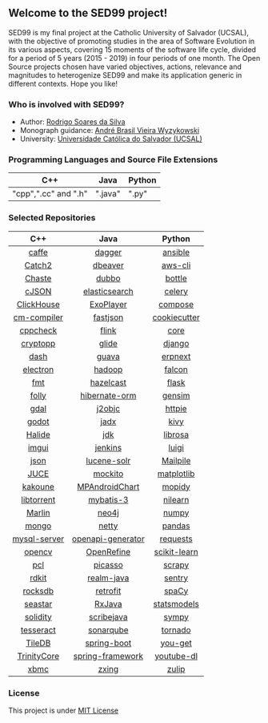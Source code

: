 ## Welcome to the SED99 project!

SED99 is my final project at the Catholic University of Salvador (UCSAL), with the objective of promoting studies in the area of Software Evolution in its various aspects, covering 15 moments of the software life cycle, divided for a period of 5 years (2015 - 2019) in four periods of one month. The Open Source projects chosen have varied objectives, actions, relevance and magnitudes to heterogenize SED99 and make its application generic in different contexts. Hope you like!

### Who is involved with SED99?

- Author: [Rodrigo Soares da Silva](https://github.com/rosoareslv)
- Monograph guidance: [André Brasil Vieira Wyzykowski](https://github.com/andrewyzy)
- University: [Universidade Católica do Salvador (UCSAL)](https://www.ucsal.br/)

### Programming Languages and Source File Extensions

|          C++         |  Java   | Python  |
|----------------------|---------|---------|
| "cpp",".cc" and ".h" | ".java" |  ".py"  |

### Selected Repositories

|                              C++                              |                                     Java                                    |                              Python                              |
|:-------------------------------------------------------------:|:---------------------------------------------------------------------------:|:----------------------------------------------------------------:|
|           [caffe](https://github.com/BVLC/caffe.git)          |                [dagger](https://github.com/google/dagger.git)               |         [ansible](https://github.com/ansible/ansible.git)        |
|        [Catch2](https://github.com/catchorg/Catch2.git)       |              [dbeaver](https://github.com/dbeaver/dbeaver.git)              |           [aws-cli](https://github.com/aws/aws-cli.git)          |
|         [Chaste](https://github.com/Chaste/Chaste.git)        |                 [dubbo](https://github.com/apache/dubbo.git)                |         [bottle](https://github.com/bottlepy/bottle.git)         |
|        [cJSON](https://github.com/DaveGamble/cJSON.git)       |        [elasticsearch](https://github.com/elastic/elasticsearch.git)        |          [celery](https://github.com/celery/celery.git)          |
|   [ClickHouse](https://github.com/ClickHouse/ClickHouse.git)  |             [ExoPlayer](https://github.com/google/ExoPlayer.git)            |         [compose](https://github.com/docker/compose.git)         |
|    [cm-compiler](https://github.com/intel/cm-compiler.git)    |             [fastjson](https://github.com/alibaba/fastjson.git)             | [cookiecutter](https://github.com/cookiecutter/cookiecutter.git) |
|       [cppcheck](https://github.com/danmar/cppcheck.git)      |                 [flink](https://github.com/apache/flink.git)                |          [core](https://github.com/home-assistant/core)          |
|      [cryptopp](https://github.com/weidai11/cryptopp.git)     |                [glide](https://github.com/bumptech/glide.git)               |          [django](https://github.com/django/django.git)          |
|          [dash](https://github.com/dashpay/dash.git)          |                 [guava](https://github.com/google/guava.git)                |         [erpnext](https://github.com/frappe/erpnext.git)         |
|      [electron](https://github.com/electron/electron.git)     |                [hadoop](https://github.com/apache/hadoop.git)               |         [falcon](https://github.com/falconry/falcon.git)         |
|            [fmt](https://github.com/fmtlib/fmt.git)           |           [hazelcast](https://github.com/hazelcast/hazelcast.git)           |           [flask](https://github.com/pallets/flask.git)          |
|         [folly](https://github.com/facebook/folly.git)        |       [hibernate-orm](https://github.com/hibernate/hibernate-orm.git)       |     [gensim](https://github.com/RaRe-Technologies/gensim.git)    |
|           [gdal](https://github.com/OSGeo/gdal.git)           |                [j2objc](https://github.com/google/j2objc.git)               |          [httpie](https://github.com/httpie/httpie.git)          |
|       [godot](https://github.com/godotengine/godot.git)       |                  [jadx](https://github.com/skylot/jadx.git)                 |             [kivy](https://github.com/kivy/kivy.git)             |
|         [Halide](https://github.com/halide/Halide.git)        |                  [jdk](https://github.com/openjdk/jdk.git)                  |         [librosa](https://github.com/librosa/librosa.git)        |
|         [imgui](https://github.com/ocornut/imgui.git)         |             [jenkins](https://github.com/jenkinsci/jenkins.git)             |           [luigi](https://github.com/spotify/luigi.git)          |
|          [json](https://github.com/nlohmann/json.git)         |           [lucene-solr](https://github.com/apache/lucene-solr.git)          |       [Mailpile](https://github.com/mailpile/Mailpile.git)       |
|       [JUCE](https://github.com/juce-framework/JUCE.git)      |              [mockito](https://github.com/mockito/mockito.git)              |    [matplotlib](https://github.com/matplotlib/matplotlib.git)    |
|        [kakoune](https://github.com/mawww/kakoune.git)        |       [MPAndroidChart](https://github.com/PhilJay/MPAndroidChart.git)       |          [mopidy](https://github.com/mopidy/mopidy.git)          |
|     [libtorrent](https://github.com/arvidn/libtorrent.git)    |            [mybatis-3](https://github.com/mybatis/mybatis-3.git)            |         [nilearn](https://github.com/nilearn/nilearn.git)        |
|     [Marlin](https://github.com/MarlinFirmware/Marlin.git)    |                 [neo4j](https://github.com/neo4j/neo4j.git)                 |            [numpy](https://github.com/numpy/numpy.git)           |
|         [mongo](https://github.com/mongodb/mongo.git)         |                 [netty](https://github.com/netty/netty.git)                 |        [pandas](https://github.com/pandas-dev/pandas.git)        |
|   [mysql-server](https://github.com/mysql/mysql-server.git)   |  [openapi-generator](https://github.com/OpenAPITools/openapi-generator.git) |          [requests](https://github.com/psf/requests.git)         |
|         [opencv](https://github.com/opencv/opencv.git)        |          [OpenRefine](https://github.com/OpenRefine/OpenRefine.git)         | [scikit-learn](https://github.com/scikit-learn/scikit-learn.git) |
|      [pcl](https://github.com/PointCloudLibrary/pcl.git)      |               [picasso](https://github.com/square/picasso.git)              |          [scrapy](https://github.com/scrapy/scrapy.git)          |
|           [rdkit](https://github.com/rdkit/rdkit.gi)          |            [realm-java](https://github.com/realm/realm-java.git)            |         [sentry](https://github.com/getsentry/sentry.git)        |
|       [rocksdb](https://github.com/facebook/rocksdb.git)      |              [retrofit](https://github.com/square/retrofit.git)             |          [spaCy](https://github.com/explosion/spaCy.git)         |
|       [seastar](https://github.com/scylladb/seastar.git)      |              [RxJava](https://github.com/ReactiveX/RxJava.git)              |   [statsmodels](https://github.com/statsmodels/statsmodels.git)  |
|      [solidity](https://github.com/ethereum/solidity.git)     |          [scribejava](https://github.com/scribejava/scribejava.git)         |            [sympy](https://github.com/sympy/sympy.git)           |
|  [tesseract](https://github.com/tesseract-ocr/tesseract.git)  |          [sonarqube](https://github.com/SonarSource/sonarqube.git)          |       [tornado](https://github.com/tornadoweb/tornado.git)       |
|       [TileDB](https://github.com/TileDB-Inc/TileDB.git)      |      [spring-boot](https://github.com/spring-projects/spring-boot.git)      |         [you-get](https://github.com/soimort/you-get.git)        |
| [TrinityCore](https://github.com/TrinityCore/TrinityCore.git) | [spring-framework](https://github.com/spring-projects/spring-framework.git) |     [youtube-dl](https://github.com/ytdl-org/youtube-dl.git)     |
|            [xbmc](https://github.com/xbmc/xbmc.git)           |                 [zxing](https://github.com/zxing/zxing.git)                 |            [zulip](https://github.com/zulip/zulip.git)           |

### License

This project is under [MIT License](./LICENSE)
